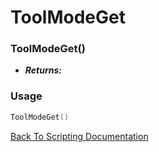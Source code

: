 # ToolModeGet

### ToolModeGet()
- ***Returns:*** 

### Usage

```Lua
ToolModeGet()
```


[Back To Scripting Documentation](../README.md)

